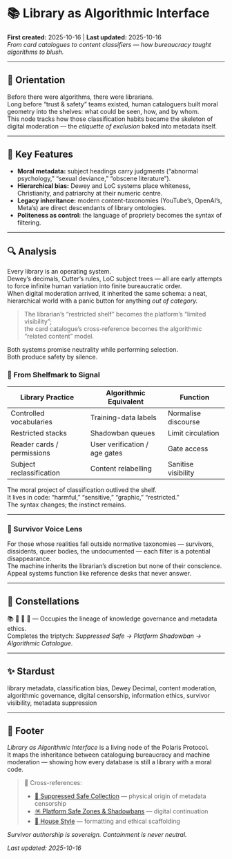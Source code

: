 # 📚 Library as Algorithmic Interface  
**First created:** 2025-10-16 | **Last updated:** 2025-10-16  
*From card catalogues to content classifiers — how bureaucracy taught algorithms to blush.*

---

## 🧭 Orientation  

Before there were algorithms, there were librarians.  
Long before “trust & safety” teams existed, human cataloguers built moral geometry into the shelves: what could be seen, how, and by whom.  
This node tracks how those classification habits became the skeleton of digital moderation — the *etiquette of exclusion* baked into metadata itself.

---

## 🧩 Key Features  

- **Moral metadata:** subject headings carry judgments (“abnormal psychology,” “sexual deviance,” “obscene literature”).  
- **Hierarchical bias:** Dewey and LoC systems place whiteness, Christianity, and patriarchy at their numeric centre.  
- **Legacy inheritance:** modern content-taxonomies (YouTube’s, OpenAI’s, Meta’s) are direct descendants of library ontologies.  
- **Politeness as control:** the language of propriety becomes the syntax of filtering.  

---

## 🔍 Analysis  

Every library is an operating system.  
Dewey’s decimals, Cutter’s rules, LoC subject trees — all are early attempts to force infinite human variation into finite bureaucratic order.  
When digital moderation arrived, it inherited the same schema: a neat, hierarchical world with a panic button for anything *out of category.*

> The librarian’s “restricted shelf” becomes the platform’s “limited visibility”;  
> the card catalogue’s cross-reference becomes the algorithmic “related content” model.

Both systems promise neutrality while performing selection.  
Both produce safety by silence.

### 🧠 From Shelfmark to Signal  

| Library Practice | Algorithmic Equivalent | Function |
|------------------|------------------------|-----------|
| Controlled vocabularies | Training-data labels | Normalise discourse |
| Restricted stacks | Shadowban queues | Limit circulation |
| Reader cards / permissions | User verification / age gates | Gate access |
| Subject reclassification | Content relabelling | Sanitise visibility |

The moral project of classification outlived the shelf.  
It lives in code: “harmful,” “sensitive,” “graphic,” “restricted.”  
The syntax changes; the instinct remains.

---

### 🧩 Survivor Voice Lens  

For those whose realities fall outside normative taxonomies — survivors, dissidents, queer bodies, the undocumented — each filter is a potential disappearance.  
The machine inherits the librarian’s discretion but none of their conscience.  
Appeal systems function like reference desks that never answer.

---

## 🌌 Constellations  

📚 🧠 🔮 🧾 — Occupies the lineage of knowledge governance and metadata ethics.  
Completes the triptych: *Suppressed Safe → Platform Shadowban → Algorithmic Catalogue.*

---

## ✨ Stardust  

library metadata, classification bias, Dewey Decimal, content moderation, algorithmic governance, digital censorship, information ethics, survivor visibility, metadata suppression

---

## 🏮 Footer  

*Library as Algorithmic Interface* is a living node of the Polaris Protocol.  
It maps the inheritance between cataloguing bureaucracy and machine moderation — showing how every database is still a library with a moral code.  

> 📡 Cross-references:  
> - [🧾 Suppressed Safe Collection](../👁️‍🗨️_Witness_Historical_Casefiles/🧾_suppressed_safe_collection.md) — physical origin of metadata censorship  
> - [🪅 Platform Safe Zones & Shadowbans](../Disruption_Kit/Big_Picture_Protocols/🪅_platform_safe_zones_and_shadowbans.md) — digital continuation  
> - [🔮 House Style](../Polaris_Nest/🏮_Admin_Kit/🔮_house_style.md) — formatting and ethical scaffolding  

*Survivor authorship is sovereign. Containment is never neutral.*  

_Last updated: 2025-10-16_
